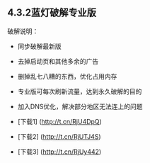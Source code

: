 
## 4.3.2蓝灯破解专业版
破解说明：
* 同步破解最新版
* 去掉启动页和其他多余的广告
* 删掉乱七八糟的东西，优化占用内存
* 专业版可每次刷新流量，达到永久破解的目的
* 加入DNS优化，解决部分地区无法连上的问题


* [下载1] (http://t.cn/RjU4DpQ)
* [下载2] (http://t.cn/RjUTJ4S)
* [下载3] (http://t.cn/RjUy442)

